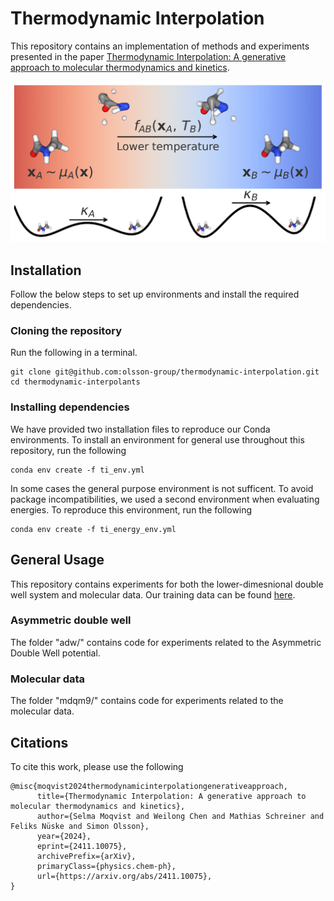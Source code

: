 # Thermodynamic Interpolation

This repository contains an implementation of methods and experiments presented in the paper [Thermodynamic Interpolation: A generative approach to molecular thermodynamics and kinetics](https://pubmed.ncbi.nlm.nih.gov/39988824/).

![](toc.png)

## Installation
Follow the below steps to set up environments and install the required dependencies.

### Cloning the repository
Run the following in a terminal.
```
git clone git@github.com:olsson-group/thermodynamic-interpolation.git
cd thermodynamic-interpolants
```

### Installing dependencies
We have provided two installation files to reproduce our Conda environments. To install an environment for general use throughout this repository, run the following
```
conda env create -f ti_env.yml
```

In some cases the general purpose environment is not sufficent. To avoid package incompatibilities, we used a second environment when evaluating energies. To reproduce this environment, run the following
```
conda env create -f ti_energy_env.yml
```

## General Usage
This repository contains experiments for both the lower-dimesnional double well system and molecular data. Our training data can be found [here](https://drive.google.com/file/d/1PfJcwlIJ5VKoIt4oCIxKe9yTxgOTSm23/view?usp=sharing).

### Asymmetric double well
The folder "adw/" contains code for experiments related to the Asymmetric Double Well potential. 

### Molecular data
The folder "mdqm9/" contains code for experiments related to the molecular data.


## Citations
To cite this work, please use the following
```
@misc{moqvist2024thermodynamicinterpolationgenerativeapproach,
      title={Thermodynamic Interpolation: A generative approach to molecular thermodynamics and kinetics}, 
      author={Selma Moqvist and Weilong Chen and Mathias Schreiner and Feliks Nüske and Simon Olsson},
      year={2024},
      eprint={2411.10075},
      archivePrefix={arXiv},
      primaryClass={physics.chem-ph},
      url={https://arxiv.org/abs/2411.10075}, 
}
```


